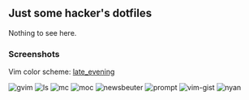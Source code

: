 ## Just some hacker's dotfiles

Nothing to see here.

### Screenshots

Vim color scheme: [late_evening](https://github.com/h3xx/vim-late_evening)

![gvim](https://raw.github.com/h3xx/dotfiles/master/screenshots/gvim.png)
![ls](https://raw.github.com/h3xx/dotfiles/master/screenshots/ls.png)
![mc](https://raw.github.com/h3xx/dotfiles/master/screenshots/mc.png)
![moc](https://raw.github.com/h3xx/dotfiles/master/screenshots/moc.png)
![newsbeuter](https://raw.github.com/h3xx/dotfiles/master/screenshots/newsbeuter.png)
![prompt](https://raw.github.com/h3xx/dotfiles/master/screenshots/prompt.png)
![vim-gist](https://raw.github.com/h3xx/dotfiles/master/screenshots/vim-gist.png)
![nyan](https://raw.github.com/h3xx/dotfiles/master/screenshots/nyan.png)
